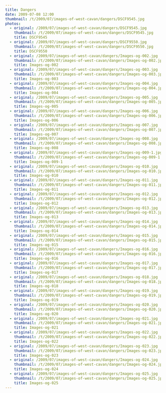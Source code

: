 ```yaml
---
title: Dangers
date: 2009-07-08 12:00
thumbnail: /t/2009/07/images-of-west-cavan/dangers/DSCF9545.jpg
photos:
  - original: /2009/07/images-of-west-cavan/dangers/DSCF9545.jpg
    thumbnail: /t/2009/07/images-of-west-cavan/dangers/DSCF9545.jpg
    title: DSCF9545
  - original: /2009/07/images-of-west-cavan/dangers/DSCF9550.jpg
    thumbnail: /t/2009/07/images-of-west-cavan/dangers/DSCF9550.jpg
    title: DSCF9550
  - original: /2009/07/images-of-west-cavan/dangers/Images-og-002.jpg
    thumbnail: /t/2009/07/images-of-west-cavan/dangers/Images-og-002.jpg
    title: Images-og-002
  - original: /2009/07/images-of-west-cavan/dangers/Images-og-003.jpg
    thumbnail: /t/2009/07/images-of-west-cavan/dangers/Images-og-003.jpg
    title: Images-og-003
  - original: /2009/07/images-of-west-cavan/dangers/Images-og-004.jpg
    thumbnail: /t/2009/07/images-of-west-cavan/dangers/Images-og-004.jpg
    title: Images-og-004
  - original: /2009/07/images-of-west-cavan/dangers/Images-og-005.jpg
    thumbnail: /t/2009/07/images-of-west-cavan/dangers/Images-og-005.jpg
    title: Images-og-005
  - original: /2009/07/images-of-west-cavan/dangers/Images-og-006.jpg
    thumbnail: /t/2009/07/images-of-west-cavan/dangers/Images-og-006.jpg
    title: Images-og-006
  - original: /2009/07/images-of-west-cavan/dangers/Images-og-007.jpg
    thumbnail: /t/2009/07/images-of-west-cavan/dangers/Images-og-007.jpg
    title: Images-og-007
  - original: /2009/07/images-of-west-cavan/dangers/Images-og-008.jpg
    thumbnail: /t/2009/07/images-of-west-cavan/dangers/Images-og-008.jpg
    title: Images-og-008
  - original: /2009/07/images-of-west-cavan/dangers/Images-og-009-1.jpg
    thumbnail: /t/2009/07/images-of-west-cavan/dangers/Images-og-009-1.jpg
    title: Images-og-009-1
  - original: /2009/07/images-of-west-cavan/dangers/Images-og-010.jpg
    thumbnail: /t/2009/07/images-of-west-cavan/dangers/Images-og-010.jpg
    title: Images-og-010
  - original: /2009/07/images-of-west-cavan/dangers/Images-og-011.jpg
    thumbnail: /t/2009/07/images-of-west-cavan/dangers/Images-og-011.jpg
    title: Images-og-011
  - original: /2009/07/images-of-west-cavan/dangers/Images-og-012.jpg
    thumbnail: /t/2009/07/images-of-west-cavan/dangers/Images-og-012.jpg
    title: Images-og-012
  - original: /2009/07/images-of-west-cavan/dangers/Images-og-013.jpg
    thumbnail: /t/2009/07/images-of-west-cavan/dangers/Images-og-013.jpg
    title: Images-og-013
  - original: /2009/07/images-of-west-cavan/dangers/Images-og-014.jpg
    thumbnail: /t/2009/07/images-of-west-cavan/dangers/Images-og-014.jpg
    title: Images-og-014
  - original: /2009/07/images-of-west-cavan/dangers/Images-og-015.jpg
    thumbnail: /t/2009/07/images-of-west-cavan/dangers/Images-og-015.jpg
    title: Images-og-015
  - original: /2009/07/images-of-west-cavan/dangers/Images-og-016.jpg
    thumbnail: /t/2009/07/images-of-west-cavan/dangers/Images-og-016.jpg
    title: Images-og-016
  - original: /2009/07/images-of-west-cavan/dangers/Images-og-017.jpg
    thumbnail: /t/2009/07/images-of-west-cavan/dangers/Images-og-017.jpg
    title: Images-og-017
  - original: /2009/07/images-of-west-cavan/dangers/Images-og-018.jpg
    thumbnail: /t/2009/07/images-of-west-cavan/dangers/Images-og-018.jpg
    title: Images-og-018
  - original: /2009/07/images-of-west-cavan/dangers/Images-og-019.jpg
    thumbnail: /t/2009/07/images-of-west-cavan/dangers/Images-og-019.jpg
    title: Images-og-019
  - original: /2009/07/images-of-west-cavan/dangers/Images-og-020.jpg
    thumbnail: /t/2009/07/images-of-west-cavan/dangers/Images-og-020.jpg
    title: Images-og-020
  - original: /2009/07/images-of-west-cavan/dangers/Images-og-021.jpg
    thumbnail: /t/2009/07/images-of-west-cavan/dangers/Images-og-021.jpg
    title: Images-og-021
  - original: /2009/07/images-of-west-cavan/dangers/Images-og-022.jpg
    thumbnail: /t/2009/07/images-of-west-cavan/dangers/Images-og-022.jpg
    title: Images-og-022
  - original: /2009/07/images-of-west-cavan/dangers/Images-og-023.jpg
    thumbnail: /t/2009/07/images-of-west-cavan/dangers/Images-og-023.jpg
    title: Images-og-023
  - original: /2009/07/images-of-west-cavan/dangers/Images-og-024.jpg
    thumbnail: /t/2009/07/images-of-west-cavan/dangers/Images-og-024.jpg
    title: Images-og-024
  - original: /2009/07/images-of-west-cavan/dangers/Images-og-025.jpg
    thumbnail: /t/2009/07/images-of-west-cavan/dangers/Images-og-025.jpg
    title: Images-og-025
---
```

